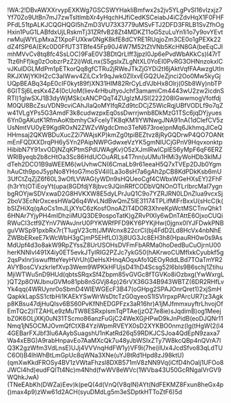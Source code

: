 !WA:2!DBvAWXXrvypEXKWg7GSCSWYHakIiBmfwx2s2jv5YLgPvSl16vIzxjz7Yf70Zo9UtBn7mJ7zwTsItlmbXr4yHqchHJfiCedKSCeiabJ4iCZdvHqX1F0FHFPFdL51tpALKJCQGHQGI5hZmD3VU73X3779uMSvFTJ2DFD3FRLB1SvZfhOgHxin1PuG1LABfdxUjLRskmTj31ZRfvB28Zt4MDKZ11oG5zuLuYn1i1o7y9ovYEvtrwMujWYLpMxaZ1XpoFUXkw0NgK8kfE8dCYRE1RUqjoZm3CE0o1gPEXk22dZ4fSP6A(EKc0D0FfUT3TBfe45Fp90J4W7M52tZtVNb5KcHN8GA(beEqCJImhMVvCv8tq8fc4SsLOC)9FaE0V3BDtQrLIff3jpzI0Jp6ePvdWbAKkCs)l47rTTtz6hFf)kg0zOobzrPzZ2i)WdLnx(S5gslxZLgNtXL0YoEI0PvRG3OHNnzokxlCvJKuIDGLMdPm1pETkorQq8gfCTRu2jRWeJTkZjGYDi2tI6jAktVqfFAAwzgUtInRKJXWjYKlH2cC3aIWwv4ZiLCx1r9qJwk0ZIlxvEGQ2UeZjnci2Oo0Mw5kyGjUQpBEABq34pE0cIF0kyt89f)XN31HIM82RrCyLdVJbHx8Olrj(0Sb8Wy)nbTP6GITSj6LesKx4Z4(0cUoM(liev4rHbultyoJchf3amamiCm4443wU2zw2icdnSRTl)1glwSXJ1B3dyWjMSk(xANCPQqT4ZUgIzMJSI(222208lGwwmogVfotfdjM0QU8BcZsuVDN9cviCAhJIaQoMYIfqRZd9tcDCjZ5WicRqjUBfVODLf9o7qZw41VLgYPs5G3AmdF3k8cudwzpxEq0ssDwrrjwnb8DkMzG1TSc6jqDYjyues6Yn0gAKutK1RfmAoKtbmhyCkFceIyTK8qKM1lYWNwgJNA91nA(1dClefCV5zUsNmtVU0yE9KgdROxN2ZWZvWgdcDmo3TeN673roe)pnMq6JkhmqJICeQHHmsaj2QKWBDuXucZ2i7WAjsKP)kmZg0tpiBEZtvz8jRyGQDrwP4QO7OANtmEnFQDXXDrqPH6y5Yn2PAipNWPGdwxeVzYK5gmNIUCjGPnV9HqvxonktpHibibN7Y91xvODjNZqKPtmSPdUWAgKv)O5zXJmlRwlCplES6yMpF6qF6ERZWRlByeqb2b8cHtOa3Sc86HdUCOuARLs4T7nn(uUMu1HMi3yWoHDb3kIMJdTeh2DCO1B9aWEEM6(wUvhwCN(6CmaLb9r61eeaH5Q7xTVEp2DJb0YgmhAuCth9poJ5ypNo8YHoG7moSV4iI(La3o8sH7a6gAh2pCB8KdPDkKsb6mU3UfCtZqZjZ6f60L3wOfLVWAG(yWDn9sHQUeoCgf4CWbxWGeHXsEY)2FhF(h3rYt(OTiEoyYt(upa(8GDfdjY8jbvc9JQinRRfCODbVQNOnOTLrIbrcMaI7ygnbgROYjwSDVxwaD2G8HVKXW8E5dyLPrJuQ1C9o7YZRJRN0LDnZlua9vcxSj2boV3EcNrOxcesHWaQ6q4WvLNdBwQmZ5IE31174TPLifMlFrBxxU(sHcC(k(bSIZHiXq(qAoCs1mJLjXYsC6zKosfOnoAZIT4DOR3XhreKpWctMSCTnvQhk16HNAr7YjyPH4mIDhziiMUQ3DE9ospoTatK)gZRvPlXIy6wDnTAttE6OjxoCUQiRWuCI3ctf9ZYnV7WAvJnrU0PYKWRfPFD9KY6PYKjHw(0jgnx0IYJFDwkPNBguVWSp91pxbRx7r(T1ugV23ctt(JMWcnx822crCI(bj4FdD2Ld8HcVx4nbNhEZWBbERxeE7kWcWbH3gCjmP5EHfLO)3j8UG3Jc8EH3h8(HpauRH0w0s9AsMdUpf4d3o8akW9RpZYssZ8UrUSOHsDVFmFbARMa0hoDedBuCuOjrnU00herKNNIvl491X4iy0ET5evkJTylRIG2PZJc7ykG50(hAKrwoCUMfIxkCyubkf5g2qsPxlnr)iswufftteYeyHVrUh)DeHsXHnqAOqxAfo1QEOyRddLBd7TOaTmYR2AVYBosCVxzkrlefXvp3Wem9WPKkHFUjsD41hD4Scsg52I6bls9B6schj1ZtihuMjiWTWu5nD9HUd(qbtsSRqxSf4Zbpm85vGVGc8fTGVKo8iOzbxg(YwWxrgL)QT2p8OWJbnuGVMo81pb8nSGVj84p)26rVX36G34B943WBTZ(6DR2RHfLvYk4qq(4WRUynr0oSbmD4WIEWGEcF3B47(oGHpg2SPAJOnrQret1)2xjSmHQapkkLapSS1ctbHi1KAEkYSwWrWsDtcTzG0qyeoS1lSVlrpxpPArcUR7(z3Agkp8KBsu47djHuQIsv6BS60PvKfNhEDGPFzx3aR16hr)A1jMJfmmxuyftrLhvojOfEmTQc2)lTZAHLe9zMuTW8ESRxplsmTqPTAe(jzOZ7e8ie)sJqdimB)og1MeejbZ0K6OLjXKj0uN31TScmo86anzFuGjC24WeXGjHPwD9kJnPidB(eoDJQNr11Nmq1jN5OCMJOvmQfCtXB4YziWpmRVEYX0sD2XYKBO0nmz(Ig(tHgW(2(l44GEBarFXJbf3lu6AAybSuagshU1nKatRd26q59RDKJCSJoa4QdEpN9zaxa7Wa4xEBG)A9rabHnpavEo7AaMXcQk7u48yJbWSIxZTy7W8kcQBp4nQVrA7lQ3K2gzWfm3VdLnsE)UJj4VVVnqHdFW1y)VF9i(7he(ilUx4JcdSfvo83qLdTUC6Ol)B4IhWhBtLmGpUc8qWNa3XNe(uYJ8tRd1Hpd8zJ98ktU)(qmXwKkdFROSy4BV1zVWtaFhzsl8DXB571mV8zNN9Vq(iCfD4hOalj1UFOo8JWCl4hd)eudFQlTt4Nc)m4Nhd(fwWV8eWVc(1WVba43U50GcRNgalVrGV9WQhkJwA)(TNeEAbKh(DWZa)Eev)k(peQ(4d(VnQ(V8qIN)AYt(NdFEKMZ8Fxun8heGx4p()max4p9)zWw61d2ACH(syuDMdLg5m3eSDptkHTToZtF6)5d